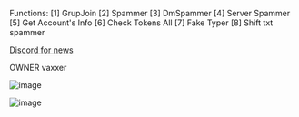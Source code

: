 Functions:
[1] GrupJoin
[2] Spammer
[3] DmSpammer
[4] Server Spammer
[5] Get Account's Info
[6] Check Tokens All
[7] Fake Typer
[8] Shift txt spammer

[Discord for news](https://discord.gg/jVcRtZ3w55)

OWNER vaxxer

![image](https://github.com/MysticSpammervaxxer/mystic_spammer/assets/157027432/a60caaf8-2608-471c-9334-fcce2ad3c55c)


![image](https://github.com/MysticSpammervaxxer/mystic_spammer/assets/157027432/2594176e-4e8b-4618-84ba-c9cec6cf295b)




